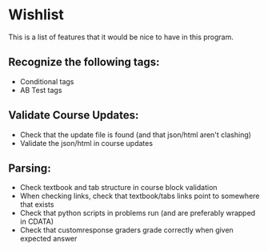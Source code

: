 # Wishlist

This is a list of features that it would be nice to have in this program.

## Recognize the following tags:

- Conditional tags
- AB Test tags

## Validate Course Updates:

- Check that the update file is found (and that json/html aren't clashing)
- Validate the json/html in course updates

## Parsing:

- Check textbook and tab structure in course block validation
- When checking links, check that textbook/tabs links point to somewhere that exists
- Check that python scripts in problems run (and are preferably wrapped in CDATA)
- Check that customresponse graders grade correctly when given expected answer

